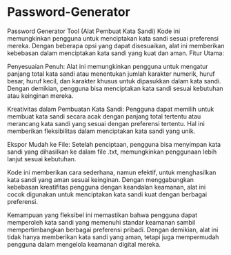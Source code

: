 # Password-Generator
Password Generator Tool (Alat Pembuat Kata Sandi)  Kode ini memungkinkan pengguna untuk menciptakan kata sandi sesuai preferensi mereka. Dengan beberapa opsi yang dapat disesuaikan, alat ini memberikan kebebasan dalam menciptakan kata sandi yang kuat dan aman.
Fitur Utama:

Penyesuaian Penuh: Alat ini memungkinkan pengguna untuk mengatur panjang total kata sandi atau menentukan jumlah karakter numerik, huruf besar, huruf kecil, dan karakter khusus untuk dipasukkan dalam kata sandi. Dengan demikian, pengguna bisa menciptakan kata sandi sesuai kebutuhan atau keinginan mereka.

Kreativitas dalam Pembuatan Kata Sandi: Pengguna dapat memilih untuk membuat kata sandi secara acak dengan panjang total tertentu atau merancang kata sandi yang sesuai dengan preferensi tertentu. Hal ini memberikan fleksibilitas dalam menciptakan kata sandi yang unik.

Ekspor Mudah ke File: Setelah penciptaan, pengguna bisa menyimpan kata sandi yang dihasilkan ke dalam file .txt, memungkinkan penggunaan lebih lanjut sesuai kebutuhan.

Kode ini memberikan cara sederhana, namun efektif, untuk menghasilkan kata sandi yang aman sesuai keinginan. Dengan menggabungkan kebebasan kreatifitas pengguna dengan keandalan keamanan, alat ini cocok digunakan untuk menciptakan kata sandi kuat dengan berbagai preferensi.

Kemampuan yang fleksibel ini memastikan bahwa pengguna dapat memperoleh kata sandi yang memenuhi standar keamanan sambil mempertimbangkan berbagai preferensi pribadi. Dengan demikian, alat ini tidak hanya memberikan kata sandi yang aman, tetapi juga mempermudah pengguna dalam mengelola keamanan digital mereka.
